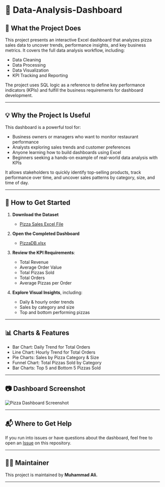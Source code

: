 # 🍕 Data-Analysis-Dashboard

## 📌 What the Project Does

This project presents an interactive Excel dashboard that analyzes pizza sales data to uncover trends, performance insights, and key business metrics. It covers the full data analysis workflow, including:

- Data Cleaning  
- Data Processing  
- Data Visualization  
- KPI Tracking and Reporting  

The project uses SQL logic as a reference to define key performance indicators (KPIs) and fulfill the business requirements for dashboard development.

---

## 💡 Why the Project Is Useful

This dashboard is a powerful tool for:
- Business owners or managers who want to monitor restaurant performance  
- Analysts exploring sales trends and customer preferences  
- Anyone learning how to build dashboards using Excel  
- Beginners seeking a hands-on example of real-world data analysis with KPIs  

It allows stakeholders to quickly identify top-selling products, track performance over time, and uncover sales patterns by category, size, and time of day.

---

## 🚀 How to Get Started

1. **Download the Dataset**  
   - [Pizza Sales Excel File](https://github.com/HaiderrX/Data-Analysis_Dashboard/blob/main/pizza_sales%20excel%20file.xlsx)

2. **Open the Completed Dashboard**  
   - [PizzaDB.xlsx](https://github.com/HaiderrX/Data-Analysis_Dashboard/blob/main/PizzaDB.xlsx)

3. **Review the KPI Requirements**:
   - Total Revenue  
   - Average Order Value  
   - Total Pizzas Sold  
   - Total Orders  
   - Average Pizzas per Order

4. **Explore Visual Insights**, including:
   - Daily & hourly order trends  
   - Sales by category and size  
   - Top and bottom performing pizzas

---

## 📊 Charts & Features

- Bar Chart: Daily Trend for Total Orders  
- Line Chart: Hourly Trend for Total Orders  
- Pie Charts: Sales by Pizza Category & Size  
- Funnel Chart: Total Pizzas Sold by Category  
- Bar Charts: Top 5 and Bottom 5 Pizzas Sold  

---

## 📷 Dashboard Screenshot

![Pizza Dashboard Screenshot](https://github.com/user-attachments/assets/fd8a1f82-bc1d-4ada-bb82-12660dd3a4a7)

---

## 📬 Where to Get Help

If you run into issues or have questions about the dashboard, feel free to open an [Issue](https://github.com/HaiderrX/Data-Analysis_Dashboard/issues) on this repository.

---

## 👨‍💻 Maintainer

This project is maintained by **Muhammad Ali.**  

---
